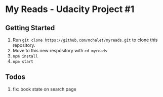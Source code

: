 # My Reads - Udacity Project #1

## Getting Started
1. Run `git clone https://github.com/mchalet/myreads.git` to clone this repository.
2. Move to this new respository with `cd myreads`
3. `npm install` 
4. `npm start`

## Todos

1. fix: book state on search page
